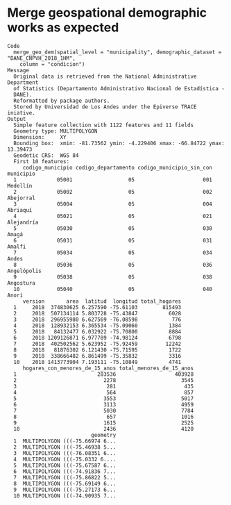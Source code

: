 # Merge geospational demographic works as expected

    Code
      merge_geo_dem(spatial_level = "municipality", demographic_dataset = "DANE_CNPVH_2018_1HM",
        column = "condicion")
    Message
      Original data is retrieved from the National Administrative Department
      of Statistics (Departamento Administrativo Nacional de Estadística -
      DANE).
      Reformatted by package authors.
      Stored by Universidad de Los Andes under the Epiverse TRACE iniative.
    Output
      Simple feature collection with 1122 features and 11 fields
      Geometry type: MULTIPOLYGON
      Dimension:     XY
      Bounding box:  xmin: -81.73562 ymin: -4.229406 xmax: -66.84722 ymax: 13.39473
      Geodetic CRS:  WGS 84
      First 10 features:
         codigo_municipio codigo_departamento codigo_municipio_sin_con   municipio
      1             05001                  05                      001    Medellín
      2             05002                  05                      002   Abejorral
      3             05004                  05                      004    Abriaquí
      4             05021                  05                      021  Alejandría
      5             05030                  05                      030       Amagá
      6             05031                  05                      031      Amalfi
      7             05034                  05                      034       Andes
      8             05036                  05                      036 Angelópolis
      9             05038                  05                      038   Angostura
      10            05040                  05                      040       Anorí
         version       area  latitud  longitud total_hogares
      1     2018  374830625 6.257590 -75.61103        815493
      2     2018  507134114 5.803728 -75.43847          6028
      3     2018  296955980 6.627569 -76.08598           776
      4     2018  128932153 6.365534 -75.09060          1384
      5     2018   84132477 6.032922 -75.70800          8884
      6     2018 1209126871 6.977789 -74.98124          6798
      7     2018  402502562 5.623952 -75.92459         12242
      8     2018   81876302 6.121430 -75.71595          1722
      9     2018  338666482 6.861499 -75.35832          3316
      10    2018 1413773904 7.193111 -75.10849          4741
         hogares_con_menores_de_15_anos total_menores_de_15_anos
      1                          283536                   403928
      2                            2278                     3545
      3                             281                      435
      4                             564                      857
      5                            3553                     5017
      6                            3113                     4959
      7                            5030                     7784
      8                             657                     1016
      9                            1615                     2525
      10                           2436                     4120
                               geometry
      1  MULTIPOLYGON (((-75.66974 6...
      2  MULTIPOLYGON (((-75.46938 5...
      3  MULTIPOLYGON (((-76.08351 6...
      4  MULTIPOLYGON (((-75.0332 6....
      5  MULTIPOLYGON (((-75.67587 6...
      6  MULTIPOLYGON (((-74.91836 7...
      7  MULTIPOLYGON (((-75.86822 5...
      8  MULTIPOLYGON (((-75.69149 6...
      9  MULTIPOLYGON (((-75.27173 6...
      10 MULTIPOLYGON (((-74.90935 7...

